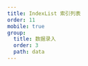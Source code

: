 ```yaml
---
title: IndexList 索引列表
order: 11
mobile: true
group:
  title: 数据录入
  order: 3
  path: data
---
```


<code src="../demo/IndexList.jsx"></code>
<API src="../src/IndexList.tsx"></API>
